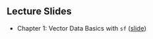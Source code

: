 ## Lecture Slides

+ Chapter 1: Vector Data Basics with `sf` ([slide](https://tmieno2.github.io/R-as-GIS-workshop/vector_basics.html))
